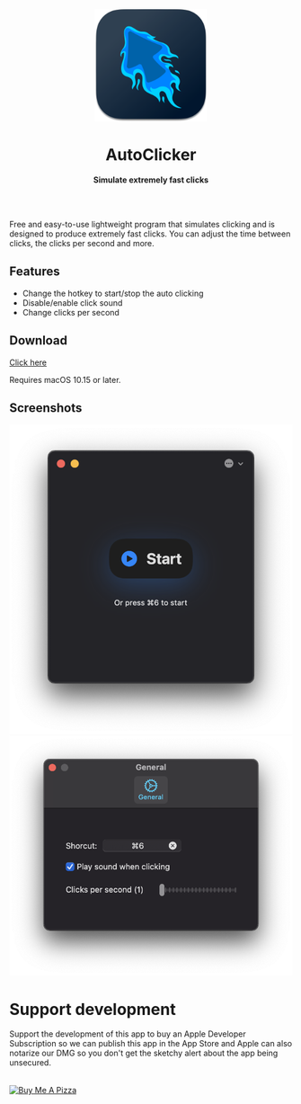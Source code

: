 <div align="center">
	<a href="https://autoclicker.focux.dev">
		<img src="Shared/Assets.xcassets/AppIcon.appiconset/Icon-256%20(1).png" width="200" height="200">
	</a>
	<h1>AutoClicker</h1>
	<p>
		<b>Simulate extremely fast clicks</b>
	</p>
	<br>
	<br>
</div>

Free and easy-to-use lightweight program that simulates clicking and is designed to produce extremely fast clicks. You can adjust the time between clicks, the clicks per second and more.

## Features

- Change the hotkey to start/stop the auto clicking
- Disable/enable click sound
- Change clicks per second

## Download

[Click here](https://autoclicker.focux.dev/)

Requires macOS 10.15 or later.

## Screenshots

![](Misc/screenshot-1.png)
![](Misc/screenshot-2.png)

# Support development

Support the development of this app to buy an Apple Developer Subscription so we can publish this app in the App Store and Apple can also notarize our DMG so you don't get the sketchy alert about the app being unsecured.

<a href="https://www.buymeacoffee.com/focux" target="_blank"><img src="https://cdn.buymeacoffee.com/buttons/v2/default-yellow.png" alt="Buy Me A Pizza" style="height: 60px !important;width: 217px !important; margin-top: 18px" ></a>